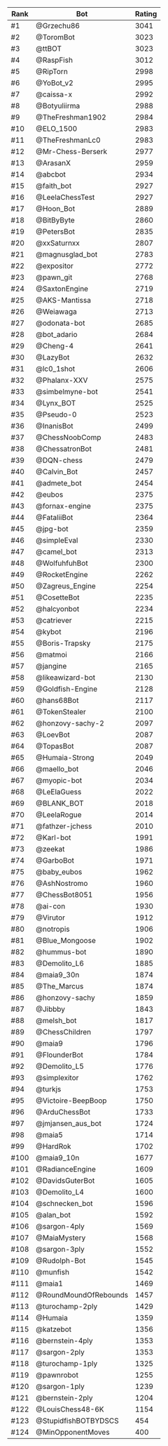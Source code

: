 Rank|Bot|Rating
---|---|---
#1|@Grzechu86|3041
#2|@ToromBot|3023
#3|@ttBOT|3023
#4|@RaspFish|3012
#5|@RipTorn|2998
#6|@YoBot_v2|2995
#7|@caissa-x|2992
#8|@Botyuliirma|2988
#9|@TheFreshman1902|2984
#10|@ELO_1500|2983
#11|@TheFreshmanLc0|2983
#12|@Mr-Chess-Berserk|2977
#13|@ArasanX|2959
#14|@abcbot|2934
#15|@faith_bot|2927
#16|@LeelaChessTest|2927
#17|@Hoon_Bot|2889
#18|@BitByByte|2860
#19|@PetersBot|2835
#20|@xxSaturnxx|2807
#21|@magnusglad_bot|2783
#22|@expositor|2772
#23|@pawn_git|2768
#24|@SaxtonEngine|2719
#25|@AKS-Mantissa|2718
#26|@Weiawaga|2713
#27|@odonata-bot|2685
#28|@bot_adario|2684
#29|@Cheng-4|2641
#30|@LazyBot|2632
#31|@lc0_1shot|2606
#32|@Phalanx-XXV|2575
#33|@simbelmyne-bot|2541
#34|@Lynx_BOT|2525
#35|@Pseudo-0|2523
#36|@InanisBot|2499
#37|@ChessNoobComp|2483
#38|@ChessatronBot|2481
#39|@DQN-chess|2479
#40|@Calvin_Bot|2457
#41|@admete_bot|2454
#42|@eubos|2375
#43|@fornax-engine|2375
#44|@FataliiBot|2364
#45|@jpg-bot|2359
#46|@simpleEval|2330
#47|@camel_bot|2313
#48|@WolfuhfuhBot|2300
#49|@RocketEngine|2262
#50|@Zagreus_Engine|2254
#51|@CosetteBot|2235
#52|@halcyonbot|2234
#53|@catriever|2215
#54|@kybot|2196
#55|@Boris-Trapsky|2175
#56|@matmoi|2166
#57|@jangine|2165
#58|@likeawizard-bot|2130
#59|@Goldfish-Engine|2128
#60|@hans68Bot|2117
#61|@TokenStealer|2100
#62|@honzovy-sachy-2|2097
#63|@LoevBot|2087
#64|@TopasBot|2087
#65|@Humaia-Strong|2049
#66|@maello_bot|2046
#67|@myopic-bot|2034
#68|@LeElaGuess|2022
#69|@BLANK_BOT|2018
#70|@LeelaRogue|2014
#71|@fathzer-jchess|2010
#72|@Karl-bot|1991
#73|@zeekat|1986
#74|@GarboBot|1971
#75|@baby_eubos|1962
#76|@AshNostromo|1960
#77|@ChessBot8051|1956
#78|@ai-con|1930
#79|@Virutor|1912
#80|@notropis|1906
#81|@Blue_Mongoose|1902
#82|@hummus-bot|1890
#83|@Demolito_L6|1885
#84|@maia9_30n|1874
#85|@The_Marcus|1874
#86|@honzovy-sachy|1859
#87|@Jibbby|1843
#88|@melsh_bot|1817
#89|@ChessChildren|1797
#90|@maia9|1796
#91|@FlounderBot|1784
#92|@Demolito_L5|1776
#93|@simplexitor|1762
#94|@turkjs|1753
#95|@Victoire-BeepBoop|1750
#96|@ArduChessBot|1733
#97|@jmjansen_aus_bot|1724
#98|@maia5|1714
#99|@HardRok|1702
#100|@maia9_10n|1677
#101|@RadianceEngine|1609
#102|@DavidsGuterBot|1605
#103|@Demolito_L4|1600
#104|@schnecken_bot|1596
#105|@alan_bot|1592
#106|@sargon-4ply|1569
#107|@MaiaMystery|1568
#108|@sargon-3ply|1552
#109|@Rudolph-Bot|1545
#110|@munfish|1542
#111|@maia1|1469
#112|@RoundMoundOfRebounds|1457
#113|@turochamp-2ply|1429
#114|@Humaia|1359
#115|@katzebot|1356
#116|@bernstein-4ply|1353
#117|@sargon-2ply|1353
#118|@turochamp-1ply|1325
#119|@pawnrobot|1255
#120|@sargon-1ply|1239
#121|@bernstein-2ply|1204
#122|@LouisChess48-6K|1154
#123|@StupidfishBOTBYDSCS|454
#124|@MinOpponentMoves|400

